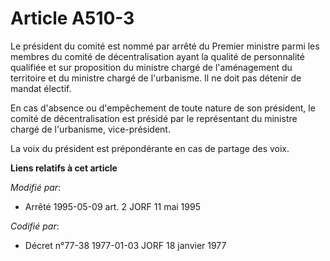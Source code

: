 # Article A510-3

Le président du comité est nommé par arrêté du Premier ministre parmi les membres du comité de décentralisation ayant la
qualité de personnalité qualifiée et sur proposition du ministre chargé de l'aménagement du territoire et du ministre chargé
de l'urbanisme. Il ne doit pas détenir de mandat électif.

En cas d'absence ou d'empêchement de toute nature de son président, le comité de décentralisation est présidé par le
représentant du ministre chargé de l'urbanisme, vice-président.

La voix du président est prépondérante en cas de partage des voix.

**Liens relatifs à cet article**

_Modifié par_:

  - Arrêté 1995-05-09 art. 2 JORF 11 mai 1995

_Codifié par_:

  - Décret n°77-38 1977-01-03 JORF 18 janvier 1977
